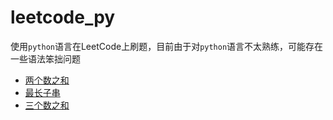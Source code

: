 # leetcode_py
使用`python`语言在LeetCode上刷题，目前由于对`python`语言不太熟练，可能存在一些语法笨拙问题

 - [两个数之和](./leetCode_two_sum.py)
 - [最长子串](./longest_substring.py)
 - [三个数之和](./threeSum.py)
